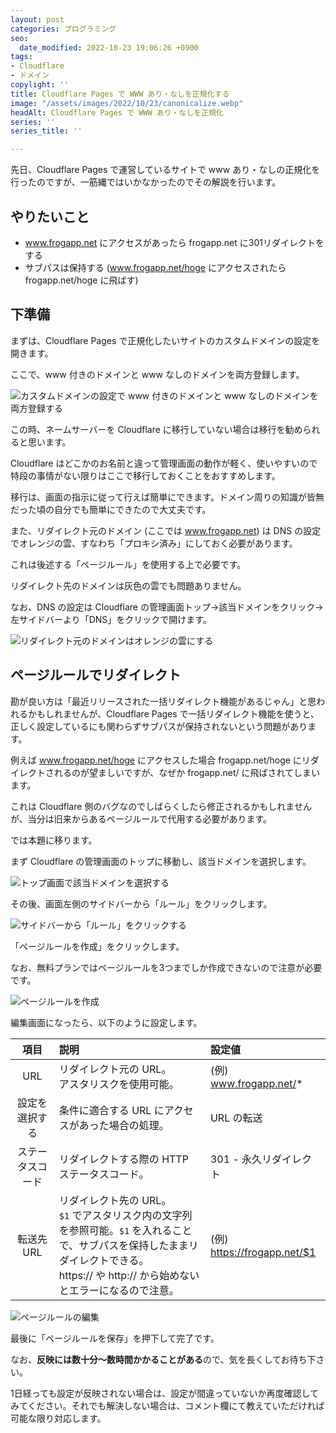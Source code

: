 ```yaml
---
layout: post
categories: プログラミング
seo:
  date_modified: 2022-10-23 19:06:26 +0900
tags:
- Cloudflare
- ドメイン
copylight: ''
title: Cloudflare Pages で WWW あり・なしを正規化する
image: "/assets/images/2022/10/23/canonicalize.webp"
headAlt: Cloudflare Pages で WWW あり・なしを正規化
series: ''
series_title: ''

---
```

先日、Cloudflare Pages で運営しているサイトで www あり・なしの正規化を行ったのですが、一筋縄ではいかなかったのでその解説を行います。

## やりたいこと

* www.frogapp.net にアクセスがあったら frogapp.net に301リダイレクトをする
* サブパスは保持する (www.frogapp.net/hoge にアクセスされたら frogapp.net/hoge に飛ばす)

## 下準備

まずは、Cloudflare Pages で正規化したいサイトのカスタムドメインの設定を開きます。

ここで、www 付きのドメインと www なしのドメインを両方登録します。

![カスタムドメインの設定で www 付きのドメインと www なしのドメインを両方登録する](/assets/images/2022/10/23/domain-setting.webp)

この時、ネームサーバーを Cloudflare に移行していない場合は移行を勧められると思います。

Cloudflare はどこかのお名前と違って管理画面の動作が軽く、使いやすいので特段の事情がない限りはここで移行しておくことをおすすめします。

移行は、画面の指示に従って行えば簡単にできます。ドメイン周りの知識が皆無だった頃の自分でも簡単にできたので大丈夫です。

また、リダイレクト元のドメイン (ここでは www.frogapp.net) は DNS の設定でオレンジの雲、すなわち「プロキシ済み」にしておく必要があります。

これは後述する「ページルール」を使用する上で必要です。

リダイレクト先のドメインは灰色の雲でも問題ありません。

なお、DNS の設定は Cloudflare の管理画面トップ→該当ドメインをクリック→左サイドバーより「DNS」をクリックで開けます。

![リダイレクト元のドメインはオレンジの雲にする](/assets/images/2022/10/23/dns-setting.webp)

## ページルールでリダイレクト

勘が良い方は「最近リリースされた一括リダイレクト機能があるじゃん」と思われるかもしれませんが、Cloudflare Pages で一括リダイレクト機能を使うと、正しく設定しているにも関わらずサブパスが保持されないという問題があります。

例えば www.frogapp.net/hoge にアクセスした場合 frogapp.net/hoge にリダイレクトされるのが望ましいですが、なぜか frogapp.net/ に飛ばされてしまいます。

これは Cloudflare 側のバグなのでしばらくしたら修正されるかもしれませんが、当分は旧来からあるページルールで代用する必要があります。

では本題に移ります。

まず Cloudflare の管理画面のトップに移動し、該当ドメインを選択します。

![トップ画面で該当ドメインを選択する](/assets/images/2022/10/23/cloudflare.webp)

その後、画面左側のサイドバーから「ルール」をクリックします。

![サイドバーから「ルール」をクリックする](/assets/images/2022/10/23/sidebar.webp)

「ページルールを作成」をクリックします。

なお、無料プランではページルールを3つまでしか作成できないので注意が必要です。

![ページルールを作成](/assets/images/2022/10/23/rule.webp)

編集画面になったら、以下のように設定します。

| 項目 | 説明 | 設定値 |
| :---: | :--- | :--- |
| URL | リダイレクト元の URL。<br>アスタリスクを使用可能。 | (例) www.frogapp.net/* |
| 設定を選択する | 条件に適合する URL にアクセスがあった場合の処理。 | URL の転送 |
| ステータスコード | リダイレクトする際の HTTP ステータスコード。 | 301 - 永久リダイレクト |
| 転送先 URL | リダイレクト先の URL。<br>`$1` でアスタリスク内の文字列を参照可能。`$1` を入れることで、サブパスを保持したままリダイレクトできる。<br>https:// や http:// から始めないとエラーになるので注意。 | (例) https://frogapp.net/$1 |

![ページルールの編集](/assets/images/2022/10/23/rule-edit.webp)

最後に「ページルールを保存」を押下して完了です。

なお、**反映には数十分～数時間かかることがある**ので、気を長くしてお待ち下さい。

1日経っても設定が反映されない場合は、設定が間違っていないか再度確認してみてください。それでも解決しない場合は、コメント欄にて教えていただければ可能な限り対応します。